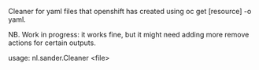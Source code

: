 Cleaner for yaml files that openshift has created using oc get [resource] -o yaml. 

NB. Work in progress: it works fine, but it might need adding more remove actions for certain outputs.

usage: nl.sander.Cleaner \<file>
